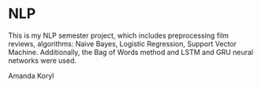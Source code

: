 # NLP
This is my NLP semester project, which includes preprocessing film reviews, algorithms: Naive Bayes, Logistic Regression, Support Vector Machine. 
Additionally, the Bag of Words method and LSTM and GRU neural networks were used.


Amanda Koryl
